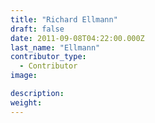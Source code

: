 ```yaml
---
title: "Richard Ellmann"
draft: false
date: 2011-09-08T04:22:00.000Z
last_name: "Ellmann"
contributor_type:
  - Contributor
image:

description:
weight:
---
```



